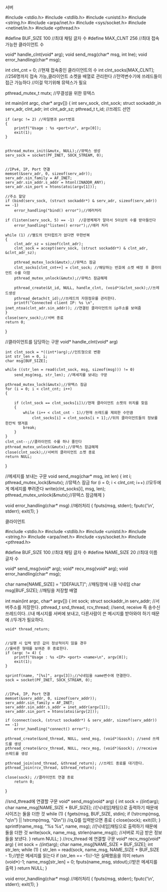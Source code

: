 
서버

#include <stdio.h>
#include <stdlib.h>
#include <unistd.h>
#include <string.h>
#include <arpa/inet.h>
#include <sys/socket.h>
#include <netinet/in.h>
#include <pthread.h>

#define BUF_SIZE 100 //최대 채팅 글자 수
#define MAX_CLNT 256 //최대 접속 가능한 클라이언트 수

void* handle_clnt(void* arg);
void send_msg(char* msg, int lne);
void error_handling(char* msg);

int clnt_cnt = 0; //현재 접속중인 클라이언트의 수
int clnt_socks[MAX_CLNT]; //256명까지 접속 가능,클라이언트 소켓을 배열로 관리한다
//전역변수기에 쓰레드들이 접근 가능하다 
//이걸 막기위해 뮤텍스가 필요

pthread_mutex_t mutx; //무결성을 위한 뮤텍스

int main(int argc, char* argv[])
{
    int serv_sock, clnt_sock;
    struct sockaddr_in serv_adr, clnt_adr;
    int clnt_adr_sz;
    pthread_t t_id; //쓰레드 선언

    if (argc != 2) //파일명과 port번호
    {
        printf("Usage : %s <port>\n", argv[0]);
        exit(1);
    }


    pthread_mutex_init(&mutx, NULL);//뮤텍스 생성
    serv_sock = socket(PF_INET, SOCK_STREAM, 0);


    //IPv4, IP, Port 연결
    memset(&serv_adr, 0, sizeof(serv_adr));
    serv_adr.sin_family = AF_INET;
    serv_adr.sin_addr.s_addr = htonl(INADDR_ANY);
    serv_adr.sin_port = htons(atoi(argv[1]));

    //주소 할당
    if (bind(serv_sock, (struct sockaddr*) & serv_adr, sizeof(serv_adr)) == -1) 
        error_handling("bind() error");//에러처리

    if (listen(serv_sock, 5) == -1)  //운영체제가 알아서 5이상의 수를 받아들인다
        error_handling("listen() error");//에러 처리

    while (1) //별도의 인터럽트가 없다면 무한반복
    {
        clnt_adr_sz = sizeof(clnt_adr);
        clnt_sock = accept(serv_sock, (struct sockaddr*) & clnt_adr, &clnt_adr_sz);

        pthread_mutex_lock(&mutx);//뮤텍스 잠금
        clnt_socks[clnt_cnt++] = clnt_sock; //해당하는 번호에 소켓 배정 후 클라이언트 수를 더함
        pthread_mutex_unlock(&mutx);//뮤텍스 잠금해제

        pthread_create(&t_id, NULL, handle_clnt, (void*)&clnt_sock);//쓰레드생성
        pthread_detach(t_id);//쓰레드의 자원점유를 관리한다.
        printf("Connected client IP: %s \n", inet_ntoa(clnt_adr.sin_addr)); //연결된 클라이언트의 ip주소를 보여줌
    }
    close(serv_sock);//서버 종료
    return 0;
}

//클라이언트를 담당하는 구문
void* handle_clnt(void* arg)

    int clnt_sock = *((int*)arg);//인트형으로 변환
    int str_len = 0, i;
    char msg[BUF_SIZE];

    while ((str_len = read(clnt_sock, msg, sizeof(msg))) != 0)
        send_msg(msg, str_len); //메세지를 보내는 구문

    pthread_mutex_lock(&mutx);//뮤텍스 잠금
    for (i = 0; i < clnt_cnt; i++)
    {

        if (clnt_sock == clnt_socks[i])//현재 클라이언트 소켓의 위치를 찾음
        {
            while (i++ < clnt_cnt - 1)//현재 쓰레드를 제외한 수만큼
                clnt_socks[i] = clnt_socks[i + 1];//뒤의 클라이언트들의 정보를 한칸씩 땡겨옴
            break;
        }
    }
    clnt_cnt--;//클라이언트 수를 하나 줄인다
    pthread_mutex_unlock(&mutx);//뮤텍스 잠금해제
    close(clnt_sock);//서버의 클라이언트 소켓 종료
    return NULL;
}

//메세지를 보내는 구문
void send_msg(char* msg, int len)
{
    int i;
    pthread_mutex_lock(&mutx); //뮤텍스 잠금
    for (i = 0; i < clnt_cnt; i++)  //모두에게 메세지를 뿌려준다
        write(clnt_socks[i], msg, len);
    pthread_mutex_unlock(&mutx);//뮤텍스 잠금해제
}

void error_handling(char* msg) //에러처리
{
    fputs(msg, stderr);
    fputc('\n', stderr);
    exit(1);
}

클라이언트

#include <stdio.h>
#include <stdlib.h>
#include <unistd.h>
#include <string.h>
#include <arpa/inet.h>
#include <sys/socket.h>
#include <pthread.h>

#define BUF_SIZE 100 //최대 채팅 글자 수
#define NAME_SIZE 20 //최대 이름 글자 수

void* send_msg(void* arg);
void* recv_msg(void* arg);
void error_handling(char* msg);

char name[NAME_SIZE] = "[DEFAULT]"; //채팅창에 나올 닉네임
char msg[BUF_SIZE]; 	//채팅을 저장할 배열

int main(int argc, char* argv[])
{
    int sock;
    struct sockaddr_in serv_addr; //서버주소를 저장한다.
    pthread_t snd_thread, rcv_thread;
    //send, receive 즉 송수신 쓰레드이다.
    //내 메시지를 서버에 보내고, 다른사람이 쓴 메시지를 받아와야 하기 때문에
    //두개가 필요하다.

    
    void* thread_return;


    //실행 시 입력 받은 값이 정상적이지 않을 경우
    //올바른 형태를 보여준 후 종료한다.
    if (argc != 4) {
        printf("Usage : %s <IP> <port> <name>\n", argv[0]);
        exit(1);
    }

    sprintf(name, "[%s]", argv[3]);//닉네임을 name변수에 연결한다.
    sock = socket(PF_INET, SOCK_STREAM, 0);


    //IPv4, IP, Port 연결
    memset(&serv_addr, 0, sizeof(serv_addr));
    serv_addr.sin_family = AF_INET;
    serv_addr.sin_addr.s_addr = inet_addr(argv[1]);
    serv_addr.sin_port = htons(atoi(argv[2]));

    if (connect(sock, (struct sockaddr*) & serv_addr, sizeof(serv_addr)) == -1)
        error_handling("connect() error");

    pthread_create(&snd_thread, NULL, send_msg, (void*)&sock); //send 쓰레드를 생성
    pthread_create(&rcv_thread, NULL, recv_msg, (void*)&sock); //receive 쓰레드를 생성

    pthread_join(snd_thread, &thread_return); //쓰레드 종료를 대기한다.
    pthread_join(rcv_thread, &thread_return);

    close(sock); //클라이언트 연결 종료
        return 0;
}

//snd_thread에 연결할 구문
void* send_msg(void* arg)
{
    int sock = *((int*)arg);
    char name_msg[NAME_SIZE + BUF_SIZE]; //[닉네임]채팅으로 출력하기 때문에 사이즈는 둘을 더한 것
    while (1)
    {
        fgets(msg, BUF_SIZE, stdin);
        if (!strcmp(msg, "q\n") || !strcmp(msg, "Q\n")) //q,Q를 입력받으면 종료
        {
            close(sock);
            exit(0);
        }
        sprintf(name_msg, "%s %s", name, msg); //[닉네임]채팅으로 출력하기 때문에 둘을 더한 것
        write(sock, name_msg, strlen(name_msg)); //서버로 지금 받은 정보들을 보낸다.
    }
    return NULL;
}
//rcv_thread 에 연결할 구문
void* recv_msg(void* arg)
{
    int sock = *((int*)arg);
    char name_msg[NAME_SIZE + BUF_SIZE];
    int str_len; 
    while (1)
    {
        str_len = read(sock, name_msg, NAME_SIZE + BUF_SIZE - 1);//받은 메세지를 읽는다
        if (str_len == -1)//-1은 실패했음을 의미
            return (void*)-1;
        name_msg[str_len] = 0;
        fputs(name_msg, stdout);//받은 메세지를 출력
    }
    return NULL;
}

void error_handling(char* msg) //에러처리
{
    fputs(msg, stderr);
    fputc('\n', stderr);
    exit(1);
}

